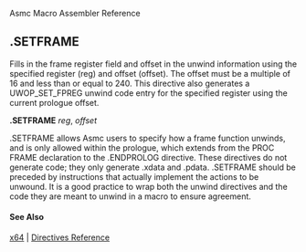 Asmc Macro Assembler Reference

## .SETFRAME

Fills in the frame register field and offset in the unwind information using the specified register (reg) and offset (offset). The offset must be a multiple of 16 and less than or equal to 240\. This directive also generates a UWOP_SET_FPREG unwind code entry for the specified register using the current prologue offset.

**.SETFRAME** _reg_, _offset_

.SETFRAME allows Asmc users to specify how a frame function unwinds, and is only allowed within the prologue, which extends from the PROC FRAME declaration to the .ENDPROLOG directive. These directives do not generate code; they only generate .xdata and .pdata. .SETFRAME should be preceded by instructions that actually implement the actions to be unwound. It is a good practice to wrap both the unwind directives and the code they are meant to unwind in a macro to ensure agreement.

#### See Also

[x64](x64.md) | [Directives Reference](readme.md)
